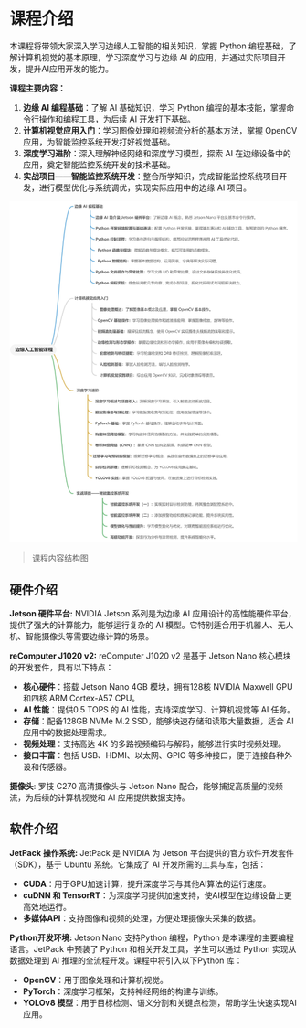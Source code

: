 # 课程介绍
本课程将带领大家深入学习边缘人工智能的相关知识，掌握 Python 编程基础，了解计算机视觉的基本原理，学习深度学习与边缘 AI 的应用，并通过实际项目开发，提升AI应用开发的能力。

**课程主要内容：**

1. **边缘 AI 编程基础**：了解 AI 基础知识，学习 Python 编程的基本技能，掌握命令行操作和编程工具，为后续 AI 开发打下基础。  
2. **计算机视觉应用入门**：学习图像处理和视频流分析的基本方法，掌握 OpenCV 应用，为智能监控系统开发打好视觉基础。  
3. **深度学习进阶**：深入理解神经网络和深度学习模型，探索 AI 在边缘设备中的应用，奠定智能监控系统开发的技术基础。  
4. **实战项目——智能监控系统开发**：整合所学知识，完成智能监控系统项目开发，进行模型优化与系统调优，实现实际应用中的边缘 AI 项目。  

![课程内容结构图](../../../image/cn/00/1.jpeg)

> 课程内容结构图
>

## 硬件介绍
**Jetson 硬件平台:** NVIDIA Jetson 系列是为边缘 AI 应用设计的高性能硬件平台，提供了强大的计算能力，能够运行复杂的 AI 模型。它特别适合用于机器人、无人机、智能摄像头等需要边缘计算的场景。

**reComputer J1020 v2:** reComputer J1020 v2 是基于 Jetson Nano 核心模块的开发套件，具有以下特点：

+ **核心硬件**：搭载 Jetson Nano 4GB 模块，拥有128核 NVIDIA Maxwell GPU 和四核 ARM Cortex-A57 CPU。
+ **AI 性能**：提供0.5 TOPS 的 AI 性能，支持深度学习、计算机视觉等 AI 任务。
+ **存储**：配备128GB NVMe M.2 SSD，能够快速存储和读取大量数据，适合 AI 应用中的数据处理需求。
+ **视频处理**：支持高达 4K 的多路视频编码与解码，能够进行实时视频处理。
+ **接口丰富**：包括 USB、HDMI、以太网、GPIO 等多种接口，便于连接各种外设和传感器。

**摄像头**: 罗技 C270 高清摄像头与 Jetson Nano 配合，能够捕捉高质量的视频流，为后续的计算机视觉和 AI 应用提供数据支持。

## 软件介绍
**JetPack 操作系统:** JetPack 是 NVIDIA 为 Jetson 平台提供的官方软件开发套件（SDK），基于 Ubuntu 系统。它集成了 AI 开发所需的工具与库，包括：

+ **CUDA**：用于GPU加速计算，提升深度学习与其他AI算法的运行速度。
+ **cuDNN 和 TensorRT**：为深度学习提供加速支持，使AI模型在边缘设备上更高效地运行。
+ **多媒体API**：支持图像和视频的处理，方便处理摄像头采集的数据。

**Python开发环境:** Jetson Nano 支持Python 编程，Python 是本课程的主要编程语言。JetPack 中预装了 Python 和相关开发工具，学生可以通过 Python 实现从数据处理到 AI 推理的全流程开发。课程中将引入以下Python 库：

+ **OpenCV**：用于图像处理和计算机视觉。
+ **PyTorch**：深度学习框架，支持神经网络的构建与训练。
+ **YOLOv8 模型**：用于目标检测、语义分割和关键点检测，帮助学生快速实现AI应用。

